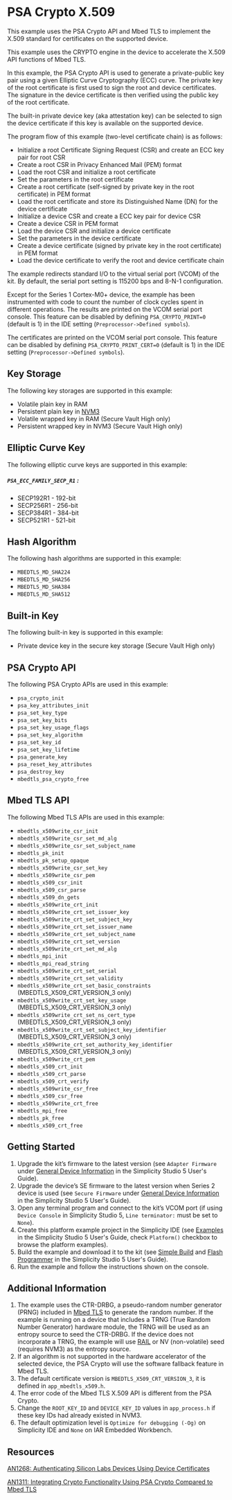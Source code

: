 # PSA Crypto X.509


This example uses the PSA Crypto API and Mbed TLS to implement the X.509 standard for certificates on the supported device.


This example uses the CRYPTO engine in the device to accelerate the X.509 API functions of Mbed TLS.


In this example, the PSA Crypto API is used to generate a private-public key pair using a given Elliptic Curve Cryptography (ECC) curve. The private key of the root certificate is first used to sign the root and device certificates. The signature in the device certificate is then verified using the public key of the root certificate.


The built-in private device key (aka attestation key) can be selected to sign the device certificate if this key is available on the supported device.


The program flow of this example (two-level certificate chain) is as follows:


* Initialize a root Certificate Signing Request (CSR) and create an ECC key pair for root CSR
* Create a root CSR in Privacy Enhanced Mail (PEM) format
* Load the root CSR and initialize a root certificate
* Set the parameters in the root certificate
* Create a root certificate (self-signed by private key in the root certificate) in PEM format
* Load the root certificate and store its Distinguished Name (DN) for the device certificate
* Initialize a device CSR and create a ECC key pair for device CSR
* Create a device CSR in PEM format
* Load the device CSR and initialize a device certificate
* Set the parameters in the device certificate
* Create a device certificate (signed by private key in the root certificate) in PEM format
* Load the device certificate to verify the root and device certificate chain


The example redirects standard I/O to the virtual serial port (VCOM) of the kit. By default, the serial port setting is 115200 bps and 8-N-1 configuration.


Except for the Series 1 Cortex-M0+ device, the example has been instrumented with code to count the number of clock cycles spent in different operations. The results are printed on the VCOM serial port console. This feature can be disabled by defining `PSA_CRYPTO_PRINT=0` (default is 1) in the IDE setting (`Preprocessor->Defined symbols`).


The certificates are printed on the VCOM serial port console. This feature can be disabled by defining `PSA_CRYPTO_PRINT_CERT=0` (default is 1) in the IDE setting (`Preprocessor->Defined symbols`).


## Key Storage


The following key storages are supported in this example:


* Volatile plain key in RAM
* Persistent plain key in [NVM3](https://docs.silabs.com/gecko-platform/3.1/driver/api/group-nvm3)
* Volatile wrapped key in RAM (Secure Vault High only)
* Persistent wrapped key in NVM3 (Secure Vault High only)


## Elliptic Curve Key


The following elliptic curve keys are supported in this example:


##### `PSA_ECC_FAMILY_SECP_R1` :


* SECP192R1 - 192-bit
* SECP256R1 - 256-bit
* SECP384R1 - 384-bit
* SECP521R1 - 521-bit


## Hash Algorithm


The following hash algorithms are supported in this example:


* `MBEDTLS_MD_SHA224`
* `MBEDTLS_MD_SHA256`
* `MBEDTLS_MD_SHA384`
* `MBEDTLS_MD_SHA512`


## Built-in Key


The following built-in key is supported in this example:


* Private device key in the secure key storage (Secure Vault High only)


## PSA Crypto API


The following PSA Crypto APIs are used in this example:


* `psa_crypto_init`
* `psa_key_attributes_init`
* `psa_set_key_type`
* `psa_set_key_bits`
* `psa_set_key_usage_flags`
* `psa_set_key_algorithm`
* `psa_set_key_id`
* `psa_set_key_lifetime`
* `psa_generate_key`
* `psa_reset_key_attributes`
* `psa_destroy_key`
* `mbedtls_psa_crypto_free`


## Mbed TLS API


The following Mbed TLS APIs are used in this example:


* `mbedtls_x509write_csr_init`
* `mbedtls_x509write_csr_set_md_alg`
* `mbedtls_x509write_csr_set_subject_name`
* `mbedtls_pk_init`
* `mbedtls_pk_setup_opaque`
* `mbedtls_x509write_csr_set_key`
* `mbedtls_x509write_csr_pem`
* `mbedtls_x509_csr_init`
* `mbedtls_x509_csr_parse`
* `mbedtls_x509_dn_gets`
* `mbedtls_x509write_crt_init`
* `mbedtls_x509write_crt_set_issuer_key`
* `mbedtls_x509write_crt_set_subject_key`
* `mbedtls_x509write_crt_set_issuer_name`
* `mbedtls_x509write_crt_set_subject_name`
* `mbedtls_x509write_crt_set_version`
* `mbedtls_x509write_crt_set_md_alg`
* `mbedtls_mpi_init`
* `mbedtls_mpi_read_string`
* `mbedtls_x509write_crt_set_serial`
* `mbedtls_x509write_crt_set_validity`
* `mbedtls_x509write_crt_set_basic_constraints` (MBEDTLS\_X509\_CRT\_VERSION\_3 only)
* `mbedtls_x509write_crt_set_key_usage` (MBEDTLS\_X509\_CRT\_VERSION\_3 only)
* `mbedtls_x509write_crt_set_ns_cert_type` (MBEDTLS\_X509\_CRT\_VERSION\_3 only)
* `mbedtls_x509write_crt_set_subject_key_identifier` (MBEDTLS\_X509\_CRT\_VERSION\_3 only)
* `mbedtls_x509write_crt_set_authority_key_identifier` (MBEDTLS\_X509\_CRT\_VERSION\_3 only)
* `mbedtls_x509write_crt_pem`
* `mbedtls_x509_crt_init`
* `mbedtls_x509_crt_parse`
* `mbedtls_x509_crt_verify`
* `mbedtls_x509write_csr_free`
* `mbedtls_x509_csr_free`
* `mbedtls_x509write_crt_free`
* `mbedtls_mpi_free`
* `mbedtls_pk_free`
* `mbedtls_x509_crt_free`


## Getting Started


1. Upgrade the kit’s firmware to the latest version (see `Adapter Firmware` under [General Device Information](https://docs.silabs.com/simplicity-studio-5-users-guide/latest/ss-5-users-guide-about-the-launcher/welcome-and-device-tabs#general-device-information) in the Simplicity Studio 5 User's Guide).
2. Upgrade the device’s SE firmware to the latest version when Series 2 device is used (see `Secure Firmware` under [General Device Information](https://docs.silabs.com/simplicity-studio-5-users-guide/latest/ss-5-users-guide-about-the-launcher/welcome-and-device-tabs#general-device-information) in the Simplicity Studio 5 User's Guide).
3. Open any terminal program and connect to the kit’s VCOM port (if using `Device Console` in Simplicity Studio 5, `Line terminator:` must be set to `None`).
4. Create this platform example project in the Simplicity IDE (see [Examples](https://docs.silabs.com/simplicity-studio-5-users-guide/latest/ss-5-users-guide-getting-started/start-a-project#examples) in the Simplicity Studio 5 User's Guide, check `Platform()` checkbox to browse the platform examples).
5. Build the example and download it to the kit (see [Simple Build](https://docs.silabs.com/simplicity-studio-5-users-guide/latest/ss-5-users-guide-building-and-flashing/building#simple-build) and [Flash Programmer](https://docs.silabs.com/simplicity-studio-5-users-guide/latest/ss-5-users-guide-building-and-flashing/flashing#flash-programmer) in the Simplicity Studio 5 User's Guide).
6. Run the example and follow the instructions shown on the console.


## Additional Information


1. The example uses the CTR-DRBG, a pseudo-random number generator (PRNG) included in [Mbed TLS](https://docs.silabs.com/mbed-tls/latest/) to generate the random number. If the example is running on a device that includes a TRNG (True Random Number Generator) hardware module, the TRNG will be used as an entropy source to seed the CTR-DRBG. If the device does not incorporate a TRNG, the example will use [RAIL](https://docs.silabs.com/rail/latest/) or NV (non-volatile) seed (requires NVM3) as the entropy source.
2. If an algorithm is not supported in the hardware accelerator of the selected device, the PSA Crypto will use the software fallback feature in Mbed TLS.
3. The default certificate version is `MBEDTLS_X509_CRT_VERSION_3`, it is defined in `app_mbedtls_x509.h`.
4. The error code of the Mbed TLS X.509 API is different from the PSA Crypto.
5. Change the `ROOT_KEY_ID` and `DEVICE_KEY_ID` values in `app_process.h` if these key IDs had already existed in NVM3.
6. The default optimization level is `Optimize for debugging (-Og)` on Simplicity IDE and `None` on IAR Embedded Workbench.


## Resources


[AN1268: Authenticating Silicon Labs Devices Using Device Certificates](https://www.silabs.com/documents/public/application-notes/an1268-efr32-secure-identity.pdf)


[AN1311: Integrating Crypto Functionality Using PSA Crypto Compared to Mbed TLS](https://www.silabs.com/documents/public/application-notes/an1311-mbedtls-psa-crypto-porting-guide.pdf)



